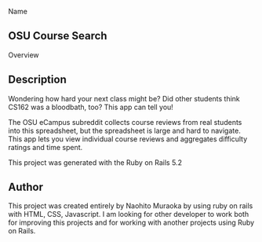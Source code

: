 Name

## OSU Course Search

Overview

## Description
Wondering how hard your next class might be? Did other students think CS162 was a bloodbath, too? This app can tell you!

The OSU eCampus subreddit collects course reviews from real students into this spreadsheet, but the spreadsheet is large and hard to navigate. This app lets you view individual course reviews and aggregates difficulty ratings and time spent.

This project was generated with the Ruby on Rails 5.2

## Author

This project was created entirely by Naohito Muraoka by using ruby on rails with HTML, CSS, Javascript. I am looking for other developer to work both for improving this projects and for working with another projects using Ruby on Rails. 
